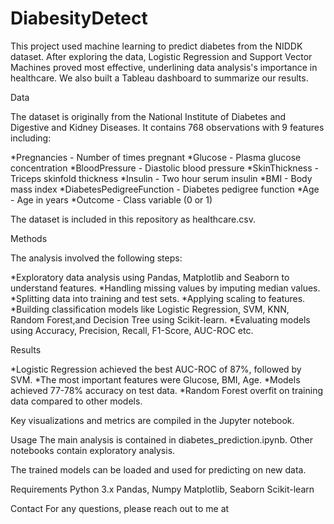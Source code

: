 # DiabesityDetect
This project used machine learning to predict diabetes from the NIDDK dataset. After exploring the data, Logistic Regression and Support Vector Machines proved most effective, underlining data analysis's importance in healthcare. We also built a Tableau dashboard to summarize our results.

Data

The dataset is originally from the National Institute of Diabetes and Digestive and Kidney Diseases. It contains 768 observations with 9 features including:

*Pregnancies - Number of times pregnant
*Glucose - Plasma glucose concentration
*BloodPressure - Diastolic blood pressure
*SkinThickness - Triceps skinfold thickness
*Insulin - Two hour serum insulin
*BMI - Body mass index
*DiabetesPedigreeFunction - Diabetes pedigree function
*Age - Age in years
*Outcome - Class variable (0 or 1)

The dataset is included in this repository as healthcare.csv.

Methods

The analysis involved the following steps:

*Exploratory data analysis using Pandas, Matplotlib and Seaborn to understand features.
*Handling missing values by imputing median values.
*Splitting data into training and test sets.
*Applying scaling to features.
*Building classification models like Logistic Regression, SVM, KNN, Random Forest,and Decision Tree using Scikit-learn.
*Evaluating models using Accuracy, Precision, Recall, F1-Score, AUC-ROC etc.

Results

*Logistic Regression achieved the best AUC-ROC of 87%, followed by SVM.
*The most important features were Glucose, BMI, Age.
*Models achieved 77-78% accuracy on test data.
*Random Forest overfit on training data compared to other models.

Key visualizations and metrics are compiled in the Jupyter notebook.

Usage
The main analysis is contained in diabetes_prediction.ipynb. Other notebooks contain exploratory analysis.

The trained models can be loaded and used for predicting on new data.

Requirements
Python 3.x
Pandas, Numpy
Matplotlib, Seaborn
Scikit-learn

Contact
For any questions, please reach out to me at 
